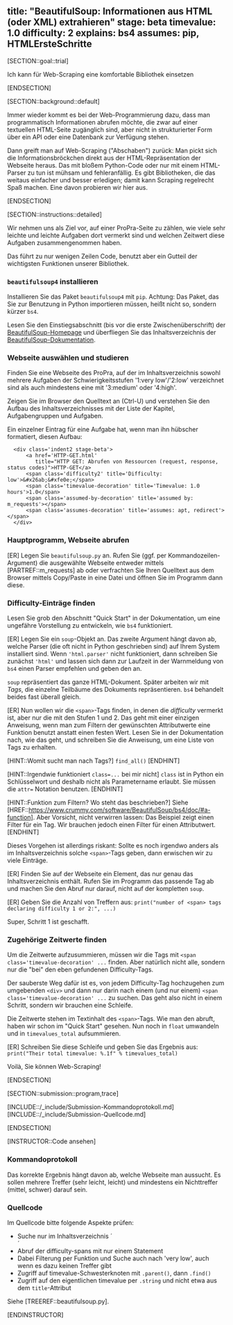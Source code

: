 title: "BeautifulSoup: Informationen aus HTML (oder XML) extrahieren" 
stage: beta
timevalue: 1.0
difficulty: 2
explains: bs4
assumes: pip, HTMLErsteSchritte
---

[SECTION::goal::trial]

Ich kann für Web-Scraping eine komfortable Bibliothek einsetzen

[ENDSECTION]

[SECTION::background::default]

Immer wieder kommt es bei der Web-Programmierung dazu, dass man programmatisch Informationen abrufen möchte,
die zwar auf einer textuellen HTML-Seite zugänglich sind, aber nicht in strukturierter Form
über ein API oder eine Datenbank zur Verfügung stehen.

Dann greift man auf Web-Scraping ("Abschaben") zurück: 
Man pickt sich die Informationsbröckchen direkt aus der HTML-Repräsentation der Webseite heraus.
Das mit bloßem Python-Code oder nur mit einem HTML-Parser zu tun ist mühsam und fehleranfällig.
Es gibt Bibliotheken, die das weitaus einfacher und besser erledigen; damit kann Scraping regelrecht Spaß machen.
Eine davon probieren wir hier aus.

[ENDSECTION]

[SECTION::instructions::detailed]

Wir nehmen uns als Ziel vor, auf einer ProPra-Seite zu zählen, wie viele
sehr leichte und leichte Aufgaben dort vermerkt sind und welchen Zeitwert diese
Aufgaben zusammengenommen haben.

Das führt zu nur wenigen Zeilen Code, benutzt aber ein Gutteil der wichtigsten Funktionen 
unserer Bibliothek.

### `beautifulsoup4` installieren

Installieren Sie das Paket `beautifulsoup4` mit `pip`.
Achtung: Das Paket, das Sie zur Benutzung in Python importieren müssen, heißt nicht so,
sondern kürzer `bs4`.

Lesen Sie den Einstiegsabschnitt (bis vor die erste Zwischenüberschrift) der
[BeautifulSoup-Homepage](https://www.crummy.com/software/BeautifulSoup/)
und überfliegen Sie das Inhaltsverzeichnis der
[BeautifulSoup-Dokumentation](https://www.crummy.com/software/BeautifulSoup/bs4/doc/).


### Webseite auswählen und studieren

Finden Sie eine Webseite des ProPra, auf der im Inhaltsverzeichnis sowohl mehrere
Aufgaben der Schwierigkeitsstufen '1:very low'/'2:low' verzeichnet sind
als auch mindestens eine mit '3:medium' oder '4:high'.

Zeigen Sie im Browser den Quelltext an (Ctrl-U) und verstehen Sie den Aufbau des
Inhaltsverzeichnisses mit der Liste der Kapitel, Aufgabengruppen und Aufgaben.

Ein einzelner Eintrag für eine Aufgabe hat, wenn man ihn hübscher formatiert, diesen Aufbau:
```
  <div class='indent2 stage-beta'>
      <a href='HTTP-GET.html'
         title="HTTP GET: Abrufen von Ressourcen (request, response, status codes)">HTTP-GET</a>
      <span class='difficulty2' title='Difficulty: low'>&#x26ab;&#xfe0e;</span>
      <span class='timevalue-decoration' title='Timevalue: 1.0 hours'>1.0</span>
      <span class='assumed-by-decoration' title='assumed by: m_requests'></span>
      <span class='assumes-decoration' title='assumes: apt, redirect'></span>
  </div>
```


### Hauptprogramm, Webseite abrufen

[ER] Legen Sie `beautifulsoup.py` an.
Rufen Sie (ggf. per Kommandozeilen-Argument) die ausgewählte Webseite
entweder mittels [PARTREF::m_requests] ab oder verfrachten Sie Ihren Quelltext
aus dem Browser mittels Copy/Paste in eine Datei und öffnen Sie im Programm dann diese.


### Difficulty-Einträge finden

Lesen Sie grob den Abschnitt "Quick Start" in der Dokumentation, um eine ungefähre
Vorstellung zu entwickeln, wie `bs4` funktioniert.

[ER] Legen Sie ein `soup`-Objekt an.
Das zweite Argument hängt davon ab, welche Parser (die oft nicht in Python geschrieben sind)
auf Ihrem System installiert sind.
Wenn `'html.parser'` nicht funktioniert, dann schreiben Sie zunächst `'html'` und lassen
sich dann zur Laufzeit in der Warnmeldung von `bs4` einen Parser empfehlen und geben den an.

`soup` repräsentiert das ganze HTML-Dokument. 
Später arbeiten wir mit _Tags_, die einzelne Teilbäume des Dokuments repräsentieren.
`bs4` behandelt beides fast überall gleich.

[ER] Nun wollen wir die `<span>`-Tags finden, in denen die _difficulty_ vermerkt ist,
aber nur die mit den Stufen 1 und 2.
Das geht mit einer einzigen Anweisung, wenn man zum Filtern der gewünschten Attributwerte
eine Funktion benutzt anstatt einen festen Wert. 
Lesen Sie in der Dokumentation nach, wie das geht, und schreiben Sie die Anweisung,
um eine Liste von Tags zu erhalten.

[HINT::Womit sucht man nach Tags?]
`find_all()`
[ENDHINT]

[HINT::Irgendwie funktioniert `class=...` bei mir nicht]
`class` ist in Python ein Schlüsselwort und deshalb nicht als Parametername erlaubt.
Sie müssen die `attr=` Notation benutzen.
[ENDHINT]

[HINT::Funktion zum Filtern? Wo steht das beschrieben?]
Siehe [HREF::https://www.crummy.com/software/BeautifulSoup/bs4/doc/#a-function].
Aber Vorsicht, nicht verwirren lassen: Das Beispiel zeigt einen Filter für ein Tag.
Wir brauchen jedoch einen Filter für einen Attributwert.
[ENDHINT]

Dieses Vorgehen ist allerdings riskant:
Sollte es noch irgendwo anders als im Inhaltsverzeichnis solche `<span>`-Tags geben,
dann erwischen wir zu viele Einträge.

[ER] Finden Sie auf der Webseite ein Element, das nur genau das Inhaltsverzeichnis enthält.
Rufen Sie im Programm das passende Tag ab und machen Sie den Abruf nur darauf,
nicht auf der kompletten `soup`.

[ER] Geben Sie die Anzahl von Treffern aus:
`print("number of <span> tags declaring difficulty 1 or 2:", ...)`

Super, Schritt 1 ist geschafft.


### Zugehörige Zeitwerte finden

Um die Zeitwerte aufzusummieren, müssen wir die Tags mit
`<span class='timevalue-decoration' ...`
finden. Aber natürlich nicht alle, sondern nur die "bei" den eben gefundenen Difficulty-Tags.

Der sauberste Weg dafür ist es, von jedem Difficulty-Tag hochzugehen zum
umgebenden `<div>` und dann nur darin nach einem (und nur einem)
`<span class='timevalue-decoration' ...` zu suchen.
Das geht also nicht in einem Schritt, sondern wir brauchen eine Schleife.

Die Zeitwerte stehen im Textinhalt des `<span>`-Tags.
Wie man den abruft, haben wir schon im "Quick Start" gesehen.
Nun noch in `float` umwandeln und in `timevalues_total` aufsummieren.

[ER] Schreiben Sie diese Schleife und geben Sie das Ergebnis aus:  
`print("Their total timevalue: %.1f" % timevalues_total)`

Voilà, Sie können Web-Scraping!

[ENDSECTION]

[SECTION::submission::program,trace]

[INCLUDE::/_include/Submission-Kommandoprotokoll.md]
[INCLUDE::/_include/Submission-Quellcode.md]

[ENDSECTION]

[INSTRUCTOR::Code ansehen]

### Kommandoprotokoll

Das korrekte Ergebnis hängt davon ab, welche Webseite man aussucht.
Es sollen mehrere Treffer (sehr leicht, leicht) und mindestens ein Nichttreffer (mittel, schwer)
darauf sein.

### Quellcode

Im Quellcode bitte folgende Aspekte prüfen: 

- Suche nur im Inhaltsverzeichnis ´<nav>´
- Abruf der difficulty-spans mit nur einem Statement
- Dabei Filterung per Funktion und Suche auch nach 'very low', auch wenn es dazu keinen Treffer gibt
- Zugriff auf timevalue-Schwesterknoten mit `.parent()`, dann `.find()`
- Zugriff auf den eigentlichen timevalue per `.string` und nicht etwa aus dem `title`-Attribut

Siehe [TREEREF::beautifulsoup.py].

[ENDINSTRUCTOR]
